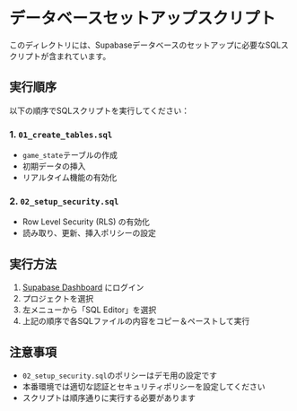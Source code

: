 # データベースセットアップスクリプト

このディレクトリには、Supabaseデータベースのセットアップに必要なSQLスクリプトが含まれています。

## 実行順序

以下の順序でSQLスクリプトを実行してください：

### 1. `01_create_tables.sql`
- `game_state`テーブルの作成
- 初期データの挿入
- リアルタイム機能の有効化

### 2. `02_setup_security.sql`
- Row Level Security (RLS) の有効化
- 読み取り、更新、挿入ポリシーの設定

## 実行方法

1. [Supabase Dashboard](https://app.supabase.com) にログイン
2. プロジェクトを選択
3. 左メニューから「SQL Editor」を選択
4. 上記の順序で各SQLファイルの内容をコピー＆ペーストして実行

## 注意事項

- `02_setup_security.sql`のポリシーはデモ用の設定です
- 本番環境では適切な認証とセキュリティポリシーを設定してください
- スクリプトは順序通りに実行する必要があります 